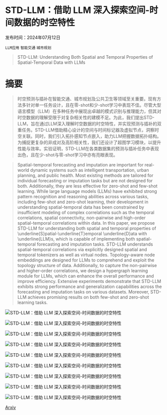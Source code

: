# STD-LLM：借助 LLM 深入探索空间-时间数据的时空特性

发布时间：2024年07月12日

`LLM应用` `智能交通` `城市规划`

> STD-LLM: Understanding Both Spatial and Temporal Properties of Spatial-Temporal Data with LLMs

# 摘要

> 时空预测与插补在智能交通、城市规划及公共卫生等领域至关重要。现有方法多针对单一任务设计，且在零-shot和少-shot学习中表现不佳。尽管大型语言模型（LLM）在多种任务中展现出卓越的模式识别与推理能力，但其对时空数据的理解受限于对复杂相关性的建模不足。为此，我们提出STD-LLM，旨在通过LLM深入理解时空数据的时空特性，并实现预测与插补的双重任务。STD-LLM借助精心设计的空间与时间标记器及虚拟节点，洞察时空关联。同时，我们引入拓扑感知节点嵌入，助力LLM把握数据拓扑结构。为捕捉更复杂的非成对及高阶相关性，我们还设计了超图学习模块，以提升性能与效率。实验证明，STD-LLM在各类数据集的预测与插补任务中表现出色，且在少-shot与零-shot学习中亦有亮眼表现。

> Spatial-temporal forecasting and imputation are important for real-world dynamic systems such as intelligent transportation, urban planning, and public health. Most existing methods are tailored for individual forecasting or imputation tasks but are not designed for both. Additionally, they are less effective for zero-shot and few-shot learning. While large language models (LLMs) have exhibited strong pattern recognition and reasoning abilities across various tasks, including few-shot and zero-shot learning, their development in understanding spatial-temporal data has been constrained by insufficient modeling of complex correlations such as the temporal correlations, spatial connectivity, non-pairwise and high-order spatial-temporal correlations within data. In this paper, we propose STD-LLM for understanding both spatial and temporal properties of \underline{S}patial-\underline{T}emporal \underline{D}ata with \underline{LLM}s, which is capable of implementing both spatial-temporal forecasting and imputation tasks. STD-LLM understands spatial-temporal correlations via explicitly designed spatial and temporal tokenizers as well as virtual nodes. Topology-aware node embeddings are designed for LLMs to comprehend and exploit the topology structure of data. Additionally, to capture the non-pairwise and higher-order correlations, we design a hypergraph learning module for LLMs, which can enhance the overall performance and improve efficiency. Extensive experiments demonstrate that STD-LLM exhibits strong performance and generalization capabilities across the forecasting and imputation tasks on various datasets. Moreover, STD-LLM achieves promising results on both few-shot and zero-shot learning tasks.

![STD-LLM：借助 LLM 深入探索空间-时间数据的时空特性](../../../paper_images/2407.09096/x1.png)

![STD-LLM：借助 LLM 深入探索空间-时间数据的时空特性](../../../paper_images/2407.09096/x2.png)

![STD-LLM：借助 LLM 深入探索空间-时间数据的时空特性](../../../paper_images/2407.09096/x3.png)

![STD-LLM：借助 LLM 深入探索空间-时间数据的时空特性](../../../paper_images/2407.09096/PEMS08_PRE_01.png)

![STD-LLM：借助 LLM 深入探索空间-时间数据的时空特性](../../../paper_images/2407.09096/PEMS08_PRE_02.png)

![STD-LLM：借助 LLM 深入探索空间-时间数据的时空特性](../../../paper_images/2407.09096/PEMS08_PRE_03.png)

![STD-LLM：借助 LLM 深入探索空间-时间数据的时空特性](../../../paper_images/2407.09096/PEMS08_IM_01.png)

![STD-LLM：借助 LLM 深入探索空间-时间数据的时空特性](../../../paper_images/2407.09096/PEMS08_IM_02.png)

![STD-LLM：借助 LLM 深入探索空间-时间数据的时空特性](../../../paper_images/2407.09096/PEMS08_IM_03.png)

[Arxiv](https://arxiv.org/abs/2407.09096)